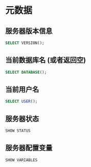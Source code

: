 # 元数据

## 服务器版本信息
```sql
SELECT VERSION();
```

## 当前数据库名 (或者返回空)
```sql
SELECT DATABASE();
```

## 当前用户名
```sql
SELECT USER();	
```

## 服务器状态
```sql
SHOW STATUS	
```

## 服务器配置变量
```sql
SHOW VARIABLES	
```

